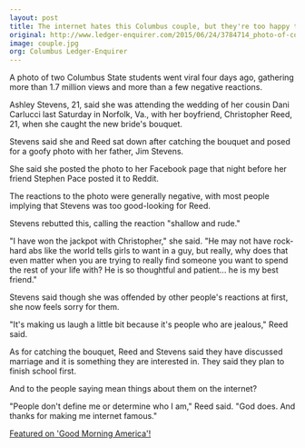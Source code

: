 ```yaml
---
layout: post
title: The internet hates this Columbus couple, but they're too happy to care
original: http://www.ledger-enquirer.com/2015/06/24/3784714_photo-of-columbus-state-couple.html?rh=1
image: couple.jpg
org: Columbus Ledger-Enquirer
---
```


A photo of two Columbus State students went viral four days ago, gathering more than 1.7 million views and more than a few negative reactions.

Ashley Stevens, 21, said she was attending the wedding of her cousin Dani Carlucci last Saturday in Norfolk, Va., with her boyfriend, Christopher Reed, 21, when she caught the new bride's bouquet.

Stevens said she and Reed sat down after catching the bouquet and posed for a goofy photo with her father, Jim Stevens.

She said she posted the photo to her Facebook page that night before her friend Stephen Pace posted it to Reddit.

The reactions to the photo were generally negative, with most people implying that Stevens was too good-looking for Reed.

Stevens rebutted this, calling the reaction "shallow and rude."

"I have won the jackpot with Christopher," she said. "He may not have rock-hard abs like the world tells girls to want in a guy, but really, why does that even matter when you are trying to really find someone you want to spend the rest of your life with? He is so thoughtful and patient... he is my best friend."

Stevens said though she was offended by other people's reactions at first, she now feels sorry for them.

"It's making us laugh a little bit because it's people who are jealous," Reed said.

As for catching the bouquet, Reed and Stevens said they have discussed marriage and it is something they are interested in. They said they plan to finish school first.

And to the people saying mean things about them on the internet?

"People don't define me or determine who I am," Reed said. "God does. And thanks for making me internet famous."

<a href="http://abcnews.go.com/GMA/video/mismatched-couple-fires-back-facebook-photo-viral-32514356">Featured on 'Good Morning America'!</a>
